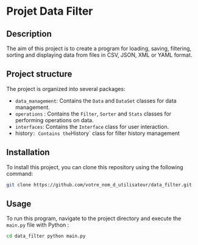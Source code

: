 # Projet Data Filter

## Description

The aim of this project is to create a program for loading, saving, filtering, sorting and displaying data from files in CSV, JSON, XML or YAML format.

## Project structure

The project is organized into several packages:

- `data_management`: Contains the `Data` and `DataSet` classes for data management.
- `operations` : Contains the `Filter`, `Sorter` and `Stats` classes for performing operations on data.
- `interfaces`: Contains the `Interface` class for user interaction.
- history` : Contains the `History` class for filter history management

## Installation

To install this project, you can clone this repository using the following command:

```bash
git clone https://github.com/votre_nom_d_utilisateur/data_filter.git
```

## Usage

To run this program, navigate to the project directory and execute the `main.py` file with Python :
```bash
cd data_filter python main.py
```



